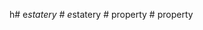 h#   e _ s t a t e r y  
 #   e _ s t a t e r y  
 #   p r o p e r t y  
 #   p r o p e r t y  
 